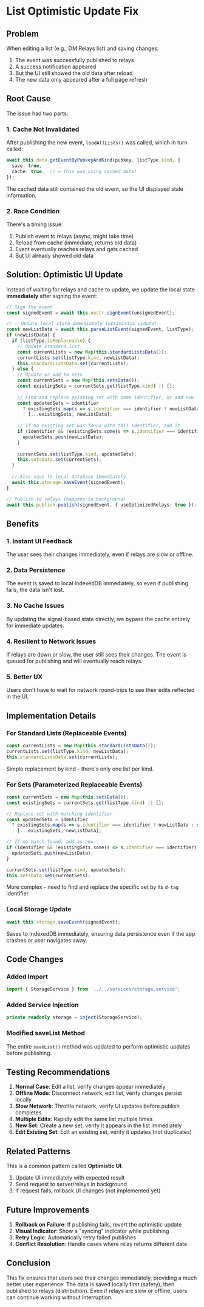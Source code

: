 # List Optimistic Update Fix

## Problem
When editing a list (e.g., DM Relays list) and saving changes:
1. The event was successfully published to relays
2. A success notification appeared
3. But the UI still showed the old data after reload
4. The new data only appeared after a full page refresh

## Root Cause
The issue had two parts:

### 1. Cache Not Invalidated
After publishing the new event, `loadAllLists()` was called, which in turn called:
```typescript
await this.data.getEventByPubkeyAndKind(pubkey, listType.kind, {
  save: true,
  cache: true,  // ← This was using cached data!
});
```

The cached data still contained the old event, so the UI displayed stale information.

### 2. Race Condition
There's a timing issue:
1. Publish event to relays (async, might take time)
2. Reload from cache (immediate, returns old data)
3. Event eventually reaches relays and gets cached
4. But UI already showed old data

## Solution: Optimistic UI Update

Instead of waiting for relays and cache to update, we update the local state **immediately** after signing the event:

```typescript
// Sign the event
const signedEvent = await this.nostr.signEvent(unsignedEvent);

// ✅ Update local state immediately (optimistic update)
const newListData = await this.parseListEvent(signedEvent, listType);
if (newListData) {
  if (listType.isReplaceable) {
    // Update standard list
    const currentLists = new Map(this.standardListsData());
    currentLists.set(listType.kind, newListData);
    this.standardListsData.set(currentLists);
  } else {
    // Update or add to sets
    const currentSets = new Map(this.setsData());
    const existingSets = currentSets.get(listType.kind) || [];
    
    // Find and replace existing set with same identifier, or add new
    const updatedSets = identifier
      ? existingSets.map(s => s.identifier === identifier ? newListData : s)
      : [...existingSets, newListData];
    
    // If no existing set was found with this identifier, add it
    if (identifier && !existingSets.some(s => s.identifier === identifier)) {
      updatedSets.push(newListData);
    }
    
    currentSets.set(listType.kind, updatedSets);
    this.setsData.set(currentSets);
  }
  
  // Also save to local database immediately
  await this.storage.saveEvent(signedEvent);
}

// Publish to relays (happens in background)
await this.publish.publish(signedEvent, { useOptimizedRelays: true });
```

## Benefits

### 1. **Instant UI Feedback**
The user sees their changes immediately, even if relays are slow or offline.

### 2. **Data Persistence**
The event is saved to local IndexedDB immediately, so even if publishing fails, the data isn't lost.

### 3. **No Cache Issues**
By updating the signal-based state directly, we bypass the cache entirely for immediate updates.

### 4. **Resilient to Network Issues**
If relays are down or slow, the user still sees their changes. The event is queued for publishing and will eventually reach relays.

### 5. **Better UX**
Users don't have to wait for network round-trips to see their edits reflected in the UI.

## Implementation Details

### For Standard Lists (Replaceable Events)
```typescript
const currentLists = new Map(this.standardListsData());
currentLists.set(listType.kind, newListData);
this.standardListsData.set(currentLists);
```

Simple replacement by kind - there's only one list per kind.

### For Sets (Parameterized Replaceable Events)
```typescript
const currentSets = new Map(this.setsData());
const existingSets = currentSets.get(listType.kind) || [];

// Replace set with matching identifier
const updatedSets = identifier
  ? existingSets.map(s => s.identifier === identifier ? newListData : s)
  : [...existingSets, newListData];

// If no match found, add as new
if (identifier && !existingSets.some(s => s.identifier === identifier)) {
  updatedSets.push(newListData);
}

currentSets.set(listType.kind, updatedSets);
this.setsData.set(currentSets);
```

More complex - need to find and replace the specific set by its `d-tag` identifier.

### Local Storage Update
```typescript
await this.storage.saveEvent(signedEvent);
```

Saves to IndexedDB immediately, ensuring data persistence even if the app crashes or user navigates away.

## Code Changes

### Added Import
```typescript
import { StorageService } from '../../services/storage.service';
```

### Added Service Injection
```typescript
private readonly storage = inject(StorageService);
```

### Modified saveList Method
The entire `saveList()` method was updated to perform optimistic updates before publishing.

## Testing Recommendations

1. **Normal Case**: Edit a list, verify changes appear immediately
2. **Offline Mode**: Disconnect network, edit list, verify changes persist locally
3. **Slow Network**: Throttle network, verify UI updates before publish completes
4. **Multiple Edits**: Rapidly edit the same list multiple times
5. **New Set**: Create a new set, verify it appears in the list immediately
6. **Edit Existing Set**: Edit an existing set, verify it updates (not duplicates)

## Related Patterns

This is a common pattern called **Optimistic UI**:
1. Update UI immediately with expected result
2. Send request to server/relays in background
3. If request fails, rollback UI changes (not implemented yet)

## Future Improvements

1. **Rollback on Failure**: If publishing fails, revert the optimistic update
2. **Visual Indicator**: Show a "syncing" indicator while publishing
3. **Retry Logic**: Automatically retry failed publishes
4. **Conflict Resolution**: Handle cases where relay returns different data

## Conclusion

This fix ensures that users see their changes immediately, providing a much better user experience. The data is saved locally first (safety), then published to relays (distribution). Even if relays are slow or offline, users can continue working without interruption.

